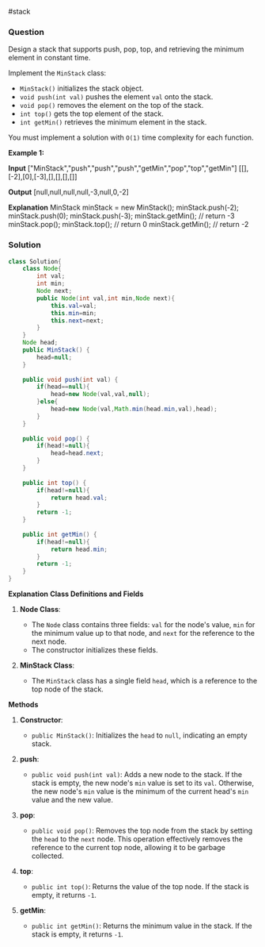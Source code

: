 #stack 
### Question
Design a stack that supports push, pop, top, and retrieving the minimum element in constant time.

Implement the `MinStack` class:

- `MinStack()` initializes the stack object.
- `void push(int val)` pushes the element `val` onto the stack.
- `void pop()` removes the element on the top of the stack.
- `int top()` gets the top element of the stack.
- `int getMin()` retrieves the minimum element in the stack.

You must implement a solution with `O(1)` time complexity for each function.

**Example 1:**

**Input**
["MinStack","push","push","push","getMin","pop","top","getMin"]
[[],[-2],[0],[-3],[],[],[],[]]

**Output**
[null,null,null,null,-3,null,0,-2]

**Explanation**
MinStack minStack = new MinStack();
minStack.push(-2);
minStack.push(0);
minStack.push(-3);
minStack.getMin(); // return -3
minStack.pop();
minStack.top();    // return 0
minStack.getMin(); // return -2


### Solution
```java
class Solution{
	class Node{  
	    int val;  
	    int min;  
	    Node next;  
	    public Node(int val,int min,Node next){  
	        this.val=val;  
	        this.min=min;  
	        this.next=next;  
	    }  
	}  
	Node head;  
	public MinStack() {  
	    head=null;  
	}  
	  
	public void push(int val) {  
	    if(head==null){  
	        head=new Node(val,val,null);  
	    }else{  
	        head=new Node(val,Math.min(head.min,val),head);  
	    }  
	}  
	  
	public void pop() {  
	    if(head!=null){  
	        head=head.next;  
	    }  
	}  
	  
	public int top() {  
	    if(head!=null){  
	        return head.val;  
	    }  
	    return -1;  
	}  
	  
	public int getMin() {  
	    if(head!=null){  
	        return head.min;  
	    }  
	    return -1;  
	}
}
```

**Explanation**
**Class Definitions and Fields**

1. **Node Class**:
    
    - The `Node` class contains three fields: `val` for the node's value, `min` for the minimum value up to that node, and `next` for the reference to the next node.
    - The constructor initializes these fields.
2. **MinStack Class**:
    
    - The `MinStack` class has a single field `head`, which is a reference to the top node of the stack.

**Methods**

1. **Constructor**:
    
    - `public MinStack()`: Initializes the `head` to `null`, indicating an empty stack.
2. **push**:
    
    - `public void push(int val)`: Adds a new node to the stack. If the stack is empty, the new node's `min` value is set to its `val`. Otherwise, the new node's `min` value is the minimum of the current head's `min` value and the new value.
3. **pop**:
    
    - `public void pop()`: Removes the top node from the stack by setting the `head` to the `next` node. This operation effectively removes the reference to the current top node, allowing it to be garbage collected.
4. **top**:
    
    - `public int top()`: Returns the value of the top node. If the stack is empty, it returns `-1`.
5. **getMin**:
    
    - `public int getMin()`: Returns the minimum value in the stack. If the stack is empty, it returns `-1`.